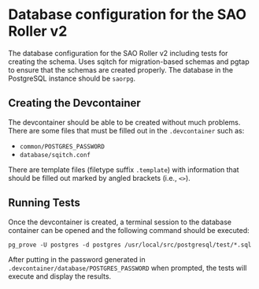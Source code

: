 # Database configuration for the SAO Roller v2

The database configuration for the SAO Roller v2 including tests for creating the schema. Uses
sqitch for migration-based schemas and pgtap to ensure that the schemas are created properly. The
database in the PostgreSQL instance should be `saorpg`.

## Creating the Devcontainer

The devcontainer should be able to be created without much problems. There are some files that must
be filled out in the `.devcontainer` such as:

* `common/POSTGRES_PASSWORD`
* `database/sqitch.conf`

There are template files (filetype suffix `.template`) with information that should be filled out
marked by angled brackets (i.e., `<>`).

## Running Tests

Once the devcontainer is created, a terminal session to the database container can be opened and the
following command should be executed:

`pg_prove -U postgres -d postgres /usr/local/src/postgresql/test/*.sql`

After putting in the password generated in `.devcontainer/database/POSTGRES_PASSWORD` when prompted,
the tests will execute and display the results.
